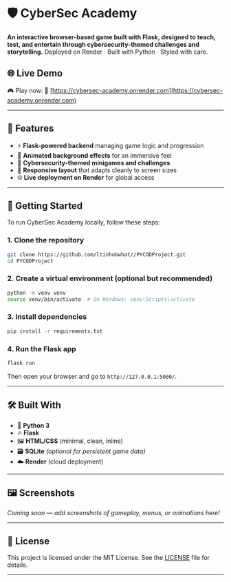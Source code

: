 

# 🛡️ CyberSec Academy

**An interactive browser-based game built with Flask, designed to teach, test, and entertain through cybersecurity-themed challenges and storytelling.**
Deployed on Render · Built with Python · Styled with care.

## 🌐 Live Demo

🎮 Play now:
🔗 [https://cybersec-academy.onrender.com](https://cybersec-academy.onrender.com)

---

## 📌 Features

* ⚡ **Flask-powered backend** managing game logic and progression
* 🌠 **Animated background effects** for an immersive feel
* 🎯 **Cybersecurity-themed minigames and challenges**
* 🧩 **Responsive layout** that adapts cleanly to screen sizes
* 🌐 **Live deployment on Render** for global access

---

## 🚀 Getting Started

To run CyberSec Academy locally, follow these steps:

### 1. Clone the repository

```bash
git clone https://github.com/ltinhobwhat//PYCODProject.git
cd PYCODProject
```

### 2. Create a virtual environment (optional but recommended)

```bash
python -m venv venv
source venv/bin/activate  # On Windows: venv\Scripts\activate
```

### 3. Install dependencies

```bash
pip install -r requirements.txt
```

### 4. Run the Flask app

```bash
flask run
```

Then open your browser and go to `http://127.0.0.1:5000/`.

---

## 🛠️ Built With

* 🐍 **Python 3**
* 🔥 **Flask**
* 🖼️ **HTML/CSS** (minimal, clean, inline)
* 🗃️ **SQLite** *(optional for persistent game data)*
* ☁️ **Render** (cloud deployment)

---

## 🖼️ Screenshots

*Coming soon — add screenshots of gameplay, menus, or animations here!*

---

## 📄 License

This project is licensed under the MIT License. See the [LICENSE](LICENSE) file for details.

---

